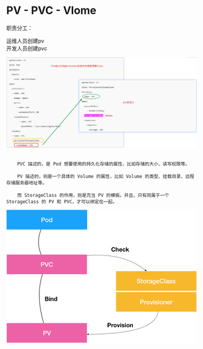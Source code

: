 
# PV - PVC - Vlome   


职责分工：

运维人员创建pv    
开发人员创建pvc    

![](https://raw.githubusercontent.com/latermonk/cka-pre/master/Issues/images/pvc-definition.png)





```

    PVC 描述的，是 Pod 想要使用的持久化存储的属性，比如存储的大小、读写权限等。

    PV 描述的，则是一个具体的 Volume 的属性，比如 Volume 的类型、挂载目录、远程存储服务器地址等。

    而 StorageClass 的作用，则是充当 PV 的模板。并且，只有同属于一个 StorageClass 的 PV 和 PVC，才可以绑定在一起。

```

![](https://raw.githubusercontent.com/latermonk/cka-pre/master/Issues/images/pv-pvc-volume-explain.png)



